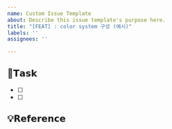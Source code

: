```yaml
---
name: Custom Issue Template
about: Describe this issue template's purpose here.
title: "[FEAT] : color system 구성 (예시)"
labels: ''
assignees: ''

---
```


## 📌𝗧𝗮𝘀𝗸
- [ ] 
- [ ] 

## 💡𝗥𝗲𝗳𝗲𝗿𝗲𝗻𝗰𝗲
